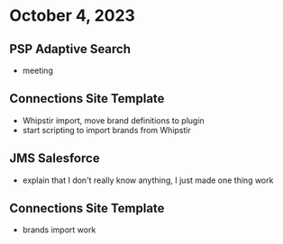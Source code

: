 # October 4, 2023

## PSP Adaptive Search
- meeting

## Connections Site Template
- Whipstir import, move brand definitions to plugin
- start scripting to import brands from Whipstir

## JMS Salesforce
- explain that I don't really know anything, I just made one thing work

## Connections Site Template
- brands import work
